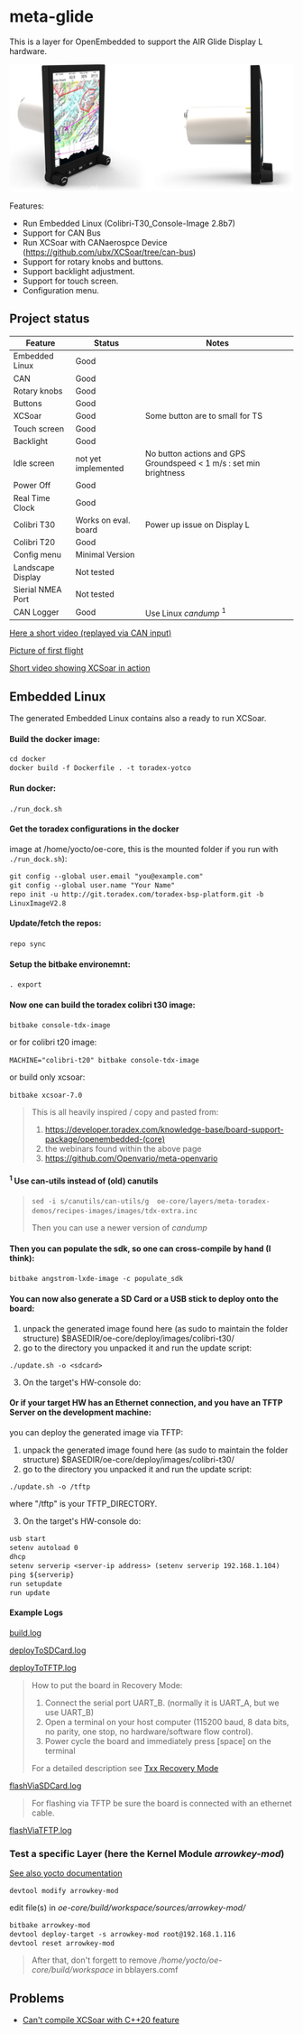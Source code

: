 # meta-glide
This is a layer for OpenEmbedded to support the AIR Glide Display L hardware.

![img.png](documents/images/displayL.png)

Features:
* Run Embedded Linux (Colibri-T30_Console-Image 2.8b7)
* Support for CAN Bus
* Run XCSoar with CANaerospce Device (https://github.com/ubx/XCSoar/tree/can-bus)
* Support for rotary knobs and buttons. 
* Support backlight adjustment.
* Support for touch screen.
* Configuration menu.

## Project status
| Feature | Status | Notes |
--- | --- | ---
| Embedded Linux | Good |  |
| CAN | Good |  |
| Rotary knobs | Good |  |
| Buttons | Good | |
| XCSoar | Good | Some button are to small for TS |
| Touch screen | Good |  |
| Backlight  | Good |  |
| Idle screen |not yet implemented  | No button actions and GPS Groundspeed < 1 m/s : set min brightness 
| Power Off  | Good |  |
| Real Time Clock  | Good |  |
| Colibri T30 | Works on eval. board | Power up issue on Display L |
| Colibri T20 | Good | |
| Config menu | Minimal Version | |
| Landscape Display | Not tested | |
| Sierial NMEA Port | Not tested | |
| CAN Logger | Good | Use Linux *candump* <sup>1</sup>|

[Here a short video (replayed via CAN input)](https://www.youtube.com/watch?v=iu_xLZe22ls)

[Picture of first flight](https://photos.app.goo.gl/6fqJ9KvoVbb1jNCu7)

[Short video showing XCSoar in action](https://youtu.be/S9IR2dNmBZQ)

## Embedded Linux
The generated Embedded Linux contains also a ready to run XCSoar.
#### Build the docker image:

 ``````
 cd docker
 docker build -f Dockerfile . -t toradex-yotco
 ``````
#### Run docker:

 ``````./run_dock.sh``````

#### Get the toradex configurations in the docker 
image at /home/yocto/oe-core, this is the mounted folder if you run with ``````./run_dock.sh``````):

``````
git config --global user.email "you@example.com"
git config --global user.name "Your Name"
repo init -u http://git.toradex.com/toradex-bsp-platform.git -b LinuxImageV2.8
``````

#### Update/fetch the repos:

`repo sync`

#### Setup the bitbake environemnt:

`. export`

#### Now one can build the toradex colibri t30 image:

`bitbake console-tdx-image`

or for colibri t20 image:

`MACHINE="colibri-t20" bitbake console-tdx-image`

or build only xcsoar:

`bitbake xcsoar-7.0`
 
>This is all heavily inspired / copy and pasted from:
> 1. <https://developer.toradex.com/knowledge-base/board-support-package/openembedded-(core)>
> 2. the webinars found within the above page
> 3. <https://github.com/Openvario/meta-openvario>

#### <sup>1</sup> Use can-utils instead of (old) canutils
>`sed -i s/canutils/can-utils/g  oe-core/layers/meta-toradex-demos/recipes-images/images/tdx-extra.inc`
> 
> Then you can use a newer version of *candump*

#### Then you can populate the sdk, so one can cross-compile by hand (I think):

``````bitbake angstrom-lxde-image -c populate_sdk``````

#### You can now also generate a SD Card or a USB stick to deploy onto the board:
1. unpack the generated image found here (as sudo to maintain the folder structure)
  $BASEDIR/oe-core/deploy/images/colibri-t30/
2. go to the directory you unpacked it and run the update script:
``````
./update.sh -o <sdcard>
``````

3. On the target's HW-console do:

#### Or if your target HW has an Ethernet connection, and you have an TFTP Server on the development machine:
you can deploy the generated image via TFTP:
1. unpack the generated image found here (as sudo to maintain the folder structure)
   $BASEDIR/oe-core/deploy/images/colibri-t30/
2. go to the directory you unpacked it and run the update script:
``````
./update.sh -o /tftp
``````
where "/tftp" is your TFTP_DIRECTORY.

3. On the target's HW-console do:
``````
usb start
setenv autoload 0
dhcp
setenv serverip <server-ip address> (setenv serverip 192.168.1.104)
ping ${serverip}
run setupdate
run update
``````

#### Example Logs
[build.log](documents/logs/build.log)

[deployToSDCard.log](documents/logs/deployToSDCard.log)

[deployToTFTP.log](documents/logs/deployToTFTP.log)

> How to put the board in Recovery Mode:
> 1. Connect the serial port UART_B. (normally it is UART_A, but we use UART_B)
> 2. Open a terminal on your host computer (115200 baud, 8 data bits, no parity, one stop, no hardware/software flow control).
> 3. Power cycle the board and immediately press [space] on the terminal
> 
>For a detailed description see [Txx Recovery Mode](https://developer.toradex.com/knowledge-base/txx-recovery-mode#1-colibri-t30)

[flashViaSDCard.log](documents/logs/flashViaSDCard.log)

> For flashing via TFTP be sure the board is connected with an ethernet cable.

[flashViaTFTP.log](documents/logs/flashViaTFTP.log)

### Test a specific Layer (here the Kernel Module *arrowkey-mod*)
[See also yocto documentation](https://wiki.yoctoproject.org/wiki/index.php?title=TipsAndTricks/Patching_the_source_for_a_recipe&oldid=61374)
``````
devtool modify arrowkey-mod
``````
edit file(s) in *oe-core/build/workspace/sources/arrowkey-mod/*
``````
bitbake arrowkey-mod
devtool deploy-target -s arrowkey-mod root@192.168.1.116
devtool reset arrowkey-mod
``````
> After that, don't forgett to remove */home/yocto/oe-core/build/workspace* in bblayers.comf
## Problems
* [Can't compile XCSoar with C++20 feature](https://github.com/ubx/meta-glide/issues/10)


